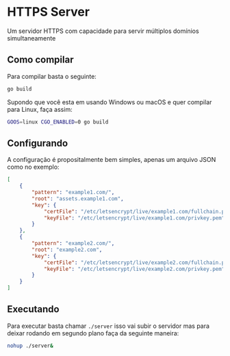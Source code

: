 # HTTPS Server

Um servidor HTTPS com capacidade para servir múltiplos domínios simultaneamente

## Como compilar

Para compilar basta o seguinte:

```bash
go build
```

Supondo que você esta em usando Windows ou macOS e quer compilar para Linux, faça assim:

```bash
GOOS=linux CGO_ENABLED=0 go build
```

## Configurando

A configuração é propositalmente bem simples, apenas um arquivo JSON como no exemplo:

```json
[
    {
        "pattern": "example1.com/",
        "root": "assets.example1.com",
        "key": {
            "certFile": "/etc/letsencrypt/live/example1.com/fullchain.pem",
            "keyFile": "/etc/letsencrypt/live/example1.com/privkey.pem"
        }
    },
    {
        "pattern": "example2.com/",
        "root": "example2.com",
        "key": {
            "certFile": "/etc/letsencrypt/live/example2.com/fullchain.pem",
            "keyFile": "/etc/letsencrypt/live/example2.com/privkey.pem"
        }
    }
]
```

## Executando

Para executar basta chamar `./server` isso vai subir o servidor mas para deixar rodando em segundo plano faça da seguinte maneira:

```bash
nohup ./server&
```
